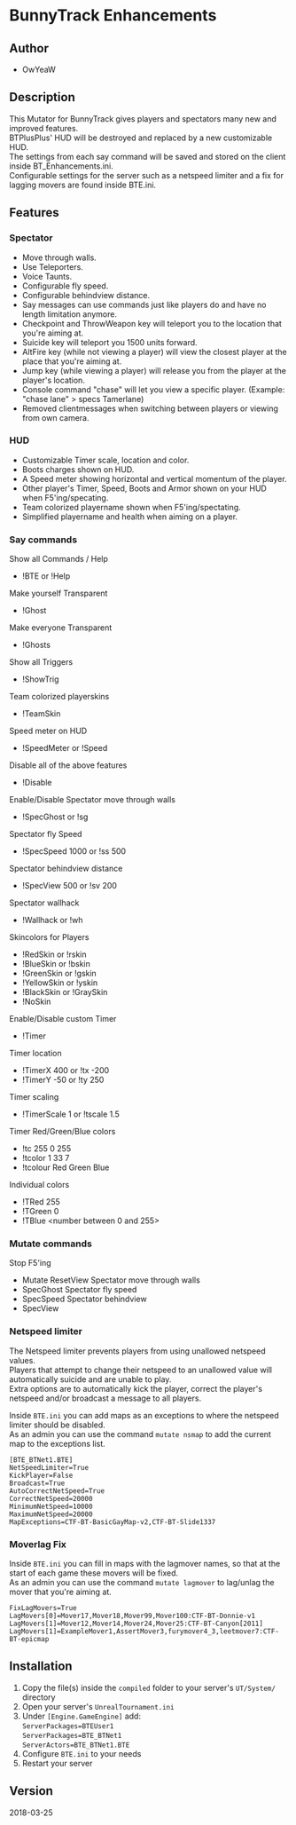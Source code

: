 # BunnyTrack Enhancements

## Author
* OwYeaW

## Description
This Mutator for BunnyTrack gives players and spectators many new and improved features.  
BTPlusPlus' HUD will be destroyed and replaced by a new customizable HUD.   
The settings from each say command will be saved and stored on the client inside BT_Enhancements.ini.   
Configurable settings for the server such as a netspeed limiter and a fix for lagging movers are found inside BTE.ini.

## Features

### Spectator
- Move through walls.
- Use Teleporters.
- Voice Taunts.
- Configurable fly speed.
- Configurable behindview distance.
- Say messages can use commands just like players do and have no length limitation anymore.
- Checkpoint and ThrowWeapon key will teleport you to the location that you're aiming at.
- Suicide key will teleport you 1500 units forward.
- AltFire key (while not viewing a player) will view the closest player at the place that you're aiming at.
- Jump key (while viewing a player) will release you from the player at the player's location.
- Console command "chase" will let you view a specific player. (Example: "chase lane" > specs Tamerlane)
- Removed clientmessages when switching between players or viewing from own camera.

### HUD
- Customizable Timer scale, location and color.
- Boots charges shown on HUD.
- A Speed meter showing horizontal and vertical momentum of the player.
- Other player's Timer, Speed, Boots and Armor shown on your HUD when F5'ing/specating.
- Team colorized playername shown when F5'ing/spectating.
- Simplified playername and health when aiming on a player.

### Say commands
Show all Commands / Help

- !BTE or !Help

Make yourself Transparent

- !Ghost

Make everyone Transparent

- !Ghosts

Show all Triggers

- !ShowTrig

Team colorized playerskins

- !TeamSkin

Speed meter on HUD

- !SpeedMeter or !Speed

Disable all of the above features

- !Disable

Enable/Disable Spectator move through walls
- !SpecGhost or !sg

Spectator fly Speed
- !SpecSpeed 1000 or !ss 500

Spectator behindview distance
- !SpecView 500 or !sv 200

Spectator wallhack
- !Wallhack or !wh

Skincolors for Players

- !RedSkin or !rskin 
- !BlueSkin or !bskin
- !GreenSkin or !gskin
- !YellowSkin or !yskin
- !BlackSkin or !GraySkin
- !NoSkin

Enable/Disable custom Timer

- !Timer

Timer location

- !TimerX 400 or !tx -200
- !TimerY -50 or !ty 250

Timer scaling

- !TimerScale 1 or !tscale 1.5

Timer Red/Green/Blue colors
- !tc 255 0 255
- !tcolor 1 33 7
- !tcolour Red Green Blue

Individual colors
- !TRed 255
- !TGreen 0
- !TBlue <number between 0 and 255>

### Mutate commands
Stop F5'ing
- Mutate ResetView
Spectator move through walls
- SpecGhost
Spectator fly speed
- SpecSpeed <number>
Spectator behindview
- SpecView <number>

### Netspeed limiter
The Netspeed limiter prevents players from using unallowed netspeed values.    
Players that attempt to change their netspeed to an unallowed value will automatically suicide and are unable to play.       
Extra options are to automatically kick the player, correct the player's netspeed and/or broadcast a message to all players.

Inside `BTE.ini` you can add maps as an exceptions to where the netspeed limiter should be disabled.    
As an admin you can use the command `mutate nsmap` to add the current map to the exceptions list.

```
[BTE_BTNet1.BTE]
NetSpeedLimiter=True
KickPlayer=False
Broadcast=True
AutoCorrectNetSpeed=True
CorrectNetSpeed=20000
MinimumNetSpeed=10000
MaximumNetSpeed=20000
MapExceptions=CTF-BT-BasicGayMap-v2,CTF-BT-Slide1337
```

### Moverlag Fix
Inside `BTE.ini` you can fill in maps with the lagmover names, so that at the start of each game these movers will be fixed.   
As an admin you can use the command `mutate lagmover` to lag/unlag the mover that you're aiming at.

```
FixLagMovers=True
LagMovers[0]=Mover17,Mover18,Mover99,Mover100:CTF-BT-Donnie-v1
LagMovers[1]=Mover12,Mover14,Mover24,Mover25:CTF-BT-Canyon[2011]
LagMovers[1]=ExampleMover1,AssertMover3,furymover4_3,leetmover7:CTF-BT-epicmap
```

## Installation
1. Copy the file(s) inside the `compiled` folder to your server's `UT/System/` directory
2. Open your server's `UnrealTournament.ini`
3. Under `[Engine.GameEngine]` add:  
`ServerPackages=BTEUser1`  
`ServerPackages=BTE_BTNet1`  
`ServerActors=BTE_BTNet1.BTE`
4. Configure `BTE.ini` to your needs
5. Restart your server

## Version
2018-03-25
